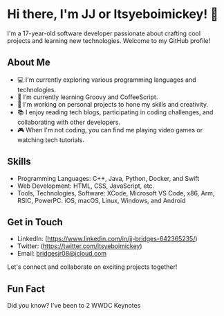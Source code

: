 # Hi there, I'm JJ or Itsyeboimickey! 👋

I'm a 17-year-old software developer passionate about crafting cool projects and learning new technologies. Welcome to my GitHub profile!

## About Me

- 💻 I'm currently exploring various programming languages and technologies.
- 🌱 I’m currently learning Groovy and CoffeeScript.
- 🚀 I'm working on personal projects to hone my skills and creativity.
- 📚 I enjoy reading tech blogs, participating in coding challenges, and collaborating with other developers.
- 🎮 When I'm not coding, you can find me playing video games or watching tech tutorials.

## Skills

- Programming Languages: C++, Java, Python, Docker, and Swift
- Web Development: HTML, CSS, JavaScript, etc.
- Tools, Technologies, Software: XCode, Microsoft VS Code, x86, Arm, RSIC, PowerPC. iOS, macOS, Linux, Windows, and Android


## Get in Touch

- LinkedIn: (https://www.linkedin.com/in/jj-bridges-642365235/)
- Twitter: (https://twitter.com/itsyeboimickey)
- Email: bridgesjr08@icloud.com

Let's connect and collaborate on exciting projects together!

## Fun Fact

Did you know? I've been to 2 WWDC Keynotes
